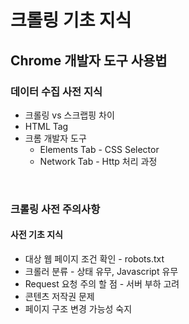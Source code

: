 # 크롤링 기초 지식

## Chrome 개발자 도구 사용법

### 데이터 수집 사전 지식

+ 크롤링 vs 스크랩핑 차이
+ HTML Tag
+ 크롬 개발자 도구
  + Elements Tab - CSS Selector
  + Network Tab - Http 처리 과정

<br>

### 크롤링 사전 주의사항

#### 사전 기초 지식

+ 대상 웹 페이지 조건 확인 - robots.txt
+ 크롤러 분류 - 상태 유무, Javascript 유무
+ Request 요청 주의 할 점 - 서버 부하 고려
+ 콘텐츠 저작권 문제
+ 페이지 구조 변경 가능성 숙지

